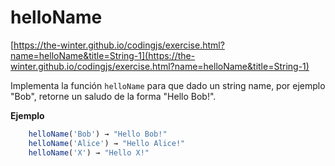 # helloName

[https://the-winter.github.io/codingjs/exercise.html?name=helloName&title=String-1](https://the-winter.github.io/codingjs/exercise.html?name=helloName&title=String-1)

Implementa la función `helloName` para que dado un string name,
por ejemplo "Bob", retorne un saludo de la forma "Hello Bob!".

__Ejemplo__

```js
    helloName('Bob') → "Hello Bob!"
    helloName('Alice') → "Hello Alice!"
    helloName('X') → "Hello X!"
```